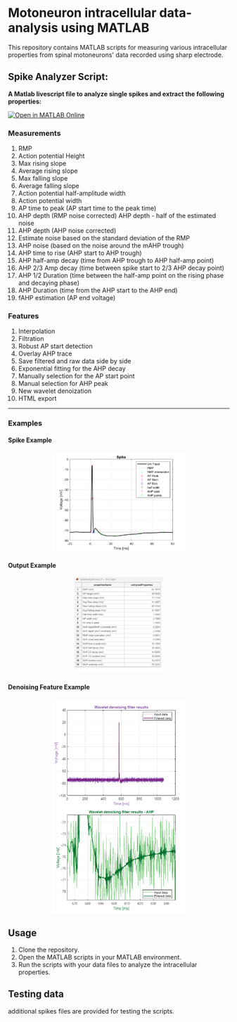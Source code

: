# Motoneuron intracellular data-analysis using MATLAB
This repository contains MATLAB scripts for measuring various intracellular properties from spinal motoneurons' data recorded using sharp electrode.

## Spike Analyzer Script:
**A Matlab livescript file to analyze single spikes and extract the following properties:**

[![Open in MATLAB Online](https://www.mathworks.com/images/responsive/global/open-in-matlab-online.svg)](https://matlab.mathworks.com/open/github/v1?repo=M-Hisham/Motoneuron-intracellular-data-analysis)
### Measurements

1. RMP
2. Action potential Height
3. Max rising slope
4. Average rising slope
5. Max falling slope
6. Average falling slope
7. Action potential half-amplitude width
8. Action potential width
9. AP time to peak (AP start time to the peak time)
10. AHP depth (RMP noise corrected) AHP depth - half of the estimated noise
11. AHP depth (AHP noise corrected)
12. Estimate noise based on the standard deviation of the RMP
13. AHP noise (based on the noise around the mAHP trough)
14. AHP time to rise (AHP start to AHP trough)
15. AHP half-amp decay (time from AHP trough to AHP half-amp point)
16. AHP 2/3 Amp decay (time between spike start to 2/3 AHP decay point)
17. AHP 1/2 Duration (time between the half-amp point on the rising phase and decaying phase)
18. AHP Duration (time from the AHP start to the AHP end)
19. fAHP estimation (AP end voltage)


### Features

1. Interpolation
2. Filtration
3. Robust AP start detection
4. Overlay AHP trace
5. Save filtered and raw data side by side
6. Exponential fitting for the AHP decay
7. Manually selection for the AP start point 
8. Manual selection for AHP peak 
9. New wavelet denoization 
10. HTML export 
--------------------------------------




### Examples

#### Spike Example
<span style="display: block; margin-left: auto; margin-right: auto; width: 60%;">![Spike Example](images/xcell_Spike.png)</span> 

#### Output Example
<span style="display: block; margin-left: auto; margin-right: auto; width: 40%;">![Output Example](images/spikeOutput.png)</span>

#### Denoising Feature Example
<span style="display: block; margin-left: auto; margin-right: auto; width: 60%;">![Denoising Feature Example](images/denoise.png)</span>


## Usage

1. Clone the repository.
2. Open the MATLAB scripts in your MATLAB environment.
3. Run the scripts with your data files to analyze the intracellular properties.

## Testing data
additional spikes files are provided for testing the scripts.